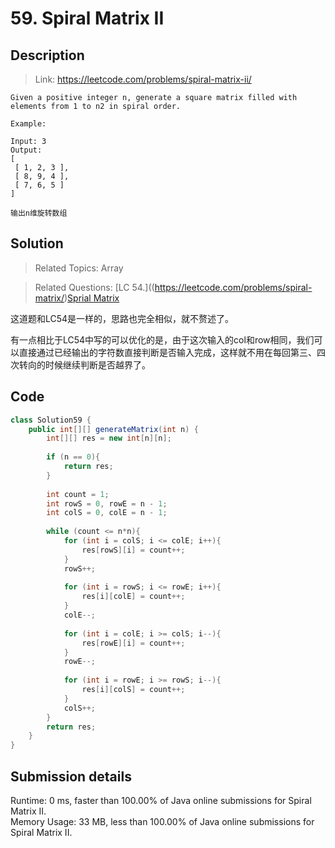 # 59. Spiral Matrix II

## Description

> Link: https://leetcode.com/problems/spiral-matrix-ii/

```
Given a positive integer n, generate a square matrix filled with elements from 1 to n2 in spiral order.

Example:

Input: 3
Output:
[
 [ 1, 2, 3 ],
 [ 8, 9, 4 ],
 [ 7, 6, 5 ]
]

输出n维旋转数组

```


## Solution

> Related Topics: Array

> Related Questions: [LC 54.]((https://leetcode.com/problems/spiral-matrix/)[Sprial Matrix](https://github.com/Zingg7/LeetCode/blob/master/54.%20Spiral%20Matrix.md)

这道题和LC54是一样的，思路也完全相似，就不赘述了。

有一点相比于LC54中写的可以优化的是，由于这次输入的col和row相同，我们可以直接通过已经输出的字符数直接判断是否输入完成，这样就不用在每回第三、四次转向的时候继续判断是否越界了。

## Code

```java
class Solution59 {
    public int[][] generateMatrix(int n) {
        int[][] res = new int[n][n];
        
        if (n == 0){
            return res;
        }
        
        int count = 1;
        int rowS = 0, rowE = n - 1;
        int colS = 0, colE = n - 1;
        
        while (count <= n*n){
            for (int i = colS; i <= colE; i++){
                res[rowS][i] = count++;
            }
            rowS++;
            
            for (int i = rowS; i <= rowE; i++){
                res[i][colE] = count++;
            }
            colE--;
            
            for (int i = colE; i >= colS; i--){
                res[rowE][i] = count++;
            }
            rowE--;
            
            for (int i = rowE; i >= rowS; i--){
                res[i][colS] = count++;
            }
            colS++;
        }
        return res;
    }
}
```


## Submission details
Runtime: 0 ms, faster than 100.00% of Java online submissions for Spiral Matrix II.<br>
Memory Usage: 33 MB, less than 100.00% of Java online submissions for Spiral Matrix II.
